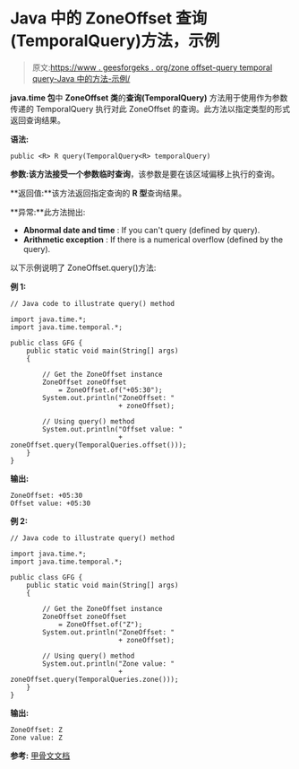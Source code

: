 # Java 中的 ZoneOffset 查询(TemporalQuery)方法，示例

> 原文:[https://www . geesforgeks . org/zone offset-query temporal query-Java 中的方法-示例/](https://www.geeksforgeeks.org/zoneoffset-querytemporalquery-method-in-java-with-examples/)

**java.time 包**中 **ZoneOffset 类**的**查询(TemporalQuery)** 方法用于使用作为参数传递的 TemporalQuery 执行对此 ZoneOffset 的查询。此方法以指定类型的形式返回查询结果。

**语法:**

```
public <R> R query(TemporalQuery<R> temporalQuery)

```

**参数:**该方法接受一个参数**临时查询**，该参数是要在该区域偏移上执行的查询。

**返回值:**该方法返回指定查询的 **R 型**查询结果。

**异常:**此方法抛出:

*   **Abnormal date and time** : If you can't query (defined by query).
*   **Arithmetic exception** : If there is a numerical overflow (defined by the query).

以下示例说明了 ZoneOffset.query()方法:

**例 1:**

```
// Java code to illustrate query() method

import java.time.*;
import java.time.temporal.*;

public class GFG {
    public static void main(String[] args)
    {

        // Get the ZoneOffset instance
        ZoneOffset zoneOffset
            = ZoneOffset.of("+05:30");
        System.out.println("ZoneOffset: "
                           + zoneOffset);

        // Using query() method
        System.out.println("Offset value: "
                           + zoneOffset.query(TemporalQueries.offset()));
    }
}
```

**输出:**

```
ZoneOffset: +05:30
Offset value: +05:30

```

**例 2:**

```
// Java code to illustrate query() method

import java.time.*;
import java.time.temporal.*;

public class GFG {
    public static void main(String[] args)
    {

        // Get the ZoneOffset instance
        ZoneOffset zoneOffset
            = ZoneOffset.of("Z");
        System.out.println("ZoneOffset: "
                           + zoneOffset);

        // Using query() method
        System.out.println("Zone value: "
                           + zoneOffset.query(TemporalQueries.zone()));
    }
}
```

**输出:**

```
ZoneOffset: Z
Zone value: Z

```

**参考:** [甲骨文文档](https://docs.oracle.com/javase/9/docs/api/java/time/ZoneOffset.html#query-java.time.temporal.TemporalQuery-)